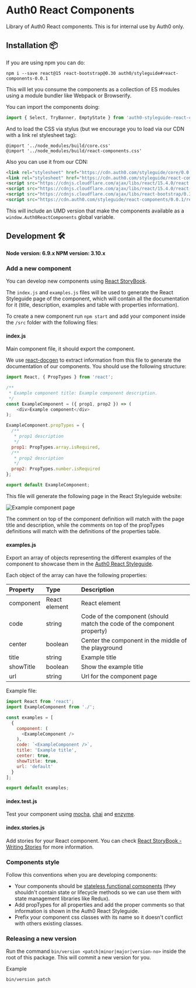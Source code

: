 # Auth0 React Components

Library of Auth0 React components. This is for internal use by Auth0 only.

## Installation 📦

If you are using npm you can do:
```
npm i --save react@15 react-bootstrap@0.30 auth0/styleguide#react-components-0.0.1
```
This will let you consume the components as a collection of ES modules using a module bundler like Webpack or Browserify.

You can import the components doing:

```javascript
import { Select, TryBanner, EmptyState } from 'auth0-styleguide-react-components';
```

And to load the CSS via stylus (but we encourage you to load via our CDN with a link rel stylesheet tag):
```stylus
@import '../node_modules/build/core.css'
@import '../node_modules/build/react-components.css'
```

Also you can use it from our CDN:

```html
<link rel="stylesheet" href="https://cdn.auth0.com/styleguide/core/0.0.3/core.min.css" />
<link rel="stylesheet" href="https://cdn.auth0.com/styleguide/react-components/0.0.1/react-components.css" />
<script src="https://cdnjs.cloudflare.com/ajax/libs/react/15.4.0/react.min.js"></script>
<script src="https://cdnjs.cloudflare.com/ajax/libs/react/15.4.0/react-dom.min.js"></script>
<script src="https://cdnjs.cloudflare.com/ajax/libs/react-bootstrap/0.30.6/react-bootstrap.min.js"></script>
<script src="https://cdn.auth0.com/styleguide/react-components/0.0.1/react-components.min.js"></script>
```

This will include an UMD version that make the components available as a `window.Auth0ReactComponents` global variable.

## Development 🛠

**Node version: 6.9.x NPM version: 3.10.x**

### Add a new component

You can develop new components using [React StoryBook](https://github.com/kadirahq/react-storybook).

The `index.js` and `examples.js` files will be used to generate the React Styleguide page of the component, which will contain all the documentation for it (title, description, examples and table with properties information).

To create a new component run `npm start` and add your component inside the `/src` folder with the following files:

#### **index.js**
Main component file, it should export the component.

We use [react-docgen](https://github.com/reactjs/react-docgen) to extract information from this file to generate the documentation of our components. You should use the following structure:

```javascript
import React, { PropTypes } from 'react';

/**
 * Example component title: Example component description.
 */
const ExampleComponent = ({ prop1, prop2 }) => (
	<div>Example component</div>
);

ExampleComponent.propTypes = {
  /**
   * prop1 description
   */
  prop1: PropTypes.array.isRequired,
  /**
   * prop2 description
   */
  prop2: PropTypes.number.isRequired
};

export default ExampleComponent;
```

This file will generate the following page in the React Styleguide website:

<img src="https://cloud.githubusercontent.com/assets/6318057/19816973/efb35be8-9d1f-11e6-9aea-ba589a2ec111.png" alt="Example component page"/>

The comment on top of the component definition will match with the page title and description, while the comments on top of the propTypes definitions will match with the definitions of the properties table.


#### **examples.js**

Export an array of objects representing the different examples of the component to showcase them in the [Auth0 React Styleguide](https://styleguide.auth0.com/react).

Each object of the array can have the following properties:

| Property | Type | Description |
|:---|:---|:---|
|component|React element|React element|
|code|string|Code of the component (should match the code of the component property)
|center|boolean|Center the component in the middle of the playground
|title|string|Example title
|showTitle|boolean|Show the example title
|url|string| Url for the component page

Example file:

```javascript
import React from 'react';
import ExampleComponent from './';

const examples = [
  {
    component: (
      <ExampleComponent />
    ),
    code: `<ExampleComponent />`,
    title: 'Example title',
    center: true,
    showTitle: true,
    url: 'default'
  }
];

export default examples;
```

#### **index.test.js**

Test your component using [mocha](https://github.com/mochajs/mocha), [chai](https://github.com/chaijs/chai) and [enzyme](https://github.com/airbnb/enzyme).

#### **index.stories.js**

Add stories for your React component. You can check [React StoryBook - Writing Stories](https://getstorybook.io/docs/react-storybook/basics/writing-stories) for more information.

### Components style

Follow this conventions when you are developing components:

- Your components should be [stateless functional components](https://medium.com/@joshblack/stateless-components-in-react-0-14-f9798f8b992d#.3bqak5qjt) (they shouldn't contain state or lifecycle methods so we can use them with state management libraries like Redux).
- Add propTypes for all properties and add the proper comments so that information is shown in the Auth0 React Styleguide.
- Prefix your component css classes with its name so it doesn't conflict with others existing classes.


### Releasing a new version

Run the command `bin/version <patch|minor|major|version-no>` inside the root of this package. This will commit a new version for you.

Example
```
bin/version patch
```
